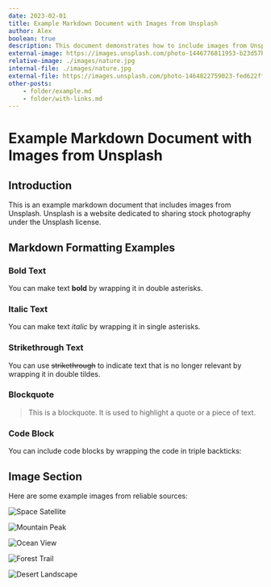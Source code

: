 ```yaml
---
date: 2023-02-01
title: Example Markdown Document with Images from Unsplash
author: Alex
boolean: true
description: This document demonstrates how to include images from Unsplash in a markdown file.
external-image: https://images.unsplash.com/photo-1446776811953-b23d57bd21aa
relative-image: ./images/nature.jpg
internal-file: ./images/nature.jpg
external-file: https://images.unsplash.com/photo-1464822759023-fed622ff2c3b
other-posts:
    - folder/example.md
    - folder/with-links.md
---
```


# Example Markdown Document with Images from Unsplash

## Introduction

This is an example markdown document that includes images from Unsplash. Unsplash is a website dedicated to sharing stock photography under the Unsplash license.

## Markdown Formatting Examples

### Bold Text

You can make text **bold** by wrapping it in double asterisks.

### Italic Text

You can make text _italic_ by wrapping it in single asterisks.

### Strikethrough Text

You can use ~~strikethrough~~ to indicate text that is no longer relevant by wrapping it in double tildes.

### Blockquote

> This is a blockquote. It is used to highlight a quote or a piece of text.

### Code Block

You can include code blocks by wrapping the code in triple backticks:

## Image Section

Here are some example images from reliable sources:

![Space Satellite](https://images.unsplash.com/photo-1446776811953-b23d57bd21aa)

![Mountain Peak](https://images.unsplash.com/photo-1464822759023-fed622ff2c3b)

![Ocean View](https://images.unsplash.com/photo-1439405326854-014607f694d7)

![Forest Trail](https://images.unsplash.com/photo-1441974231531-c6227db76b6e)

![Desert Landscape](https://images.unsplash.com/photo-1509316785289-025f5b846b35)
